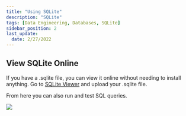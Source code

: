 ```yaml
---
title: "Using SQLite"
description: "SQLite"
tags: [Data Engineering, Databases, SQLite]
sidebar_position: 2
last_update:
  date: 2/27/2022
---
```



## View SQLite Online 

If you have a .sqlite file, you can view it online without needing to install anything. 
Go to [SQLite Viewer](https://inloop.github.io/sqlite-viewer/) and upload your .sqlite file.

From here you can also run and test SQL queries.

<div class='img-center'>

![](/img/docs/sqlite-view-it-online-just-upload-sqlite-file.png)


</div>

